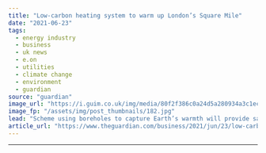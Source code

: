 ```yaml
---
title: "Low-carbon heating system to warm up London’s Square Mile"
date: "2021-06-23"
tags: 
  - energy industry
  - business
  - uk news
  - e.on
  - utilities
  - climate change
  - environment
  - guardian
source: "guardian"
image_url: "https://i.guim.co.uk/img/media/80f2f386c0a24d5a280934a3c1ecd86faf599974/0_36_3450_2070/master/3450.jpg?width=460&quality=85&auto=format&fit=max&s=98119635014a4b323a68a32369a1a63d"
image_fp: "/assets/img/post_thumbnails/182.jpg"
lead: "Scheme using boreholes to capture Earth’s warmth will provide same heat as 2,300 homes with 50% less emissionsOne of the UK’s largest low-carbon heating systems will soon begin warming homes and offices in London’s Square Mile by capturing heat from ..."
article_url: "https://www.theguardian.com/business/2021/jun/23/low-carbon-heating-system-to-warm-up-londons-square-mile"
---
```


---
